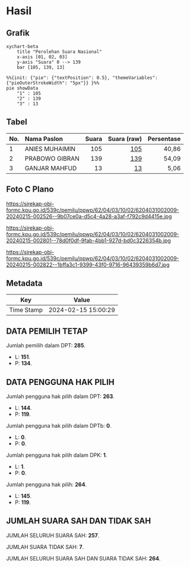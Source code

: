 # Hasil

## Grafik

```mermaid
xychart-beta
    title "Perolehan Suara Nasional"
    x-axis [01, 02, 03]
    y-axis "Suara" 0 --> 139
    bar [105, 139, 13]
```

```mermaid
%%{init: {"pie": {"textPosition": 0.5}, "themeVariables": {"pieOuterStrokeWidth": "5px"}} }%%
pie showData
    "1" : 105
    "2" : 139
    "3" : 13
```

## Tabel

| No. | Nama Paslon    | Suara | Suara (raw) | Persentase |
|:--- |:-------------- | -----:| -----------:| ----------:|
| 1   | ANIES MUHAIMIN | 105   | [105][p-1]  | 40,86      |
| 2   | PRABOWO GIBRAN | 139   | [139][p-2]  | 54,09      |
| 3   | GANJAR MAHFUD  | 13    | [13][p-3]   | 5,06       |


[p-1]: https://github.com/gigit-pemilu/pemilu-2024/blob/main/pilpres/hitung-suara/sub/62-kalimantan-tengah/sub/04-barito-selatan/sub/03-karau-kuala/sub/1002-bangkuang/sub/009-tps/sub/paslon-1.txt
[p-2]: https://github.com/gigit-pemilu/pemilu-2024/blob/main/pilpres/hitung-suara/sub/62-kalimantan-tengah/sub/04-barito-selatan/sub/03-karau-kuala/sub/1002-bangkuang/sub/009-tps/sub/paslon-2.txt
[p-3]: https://github.com/gigit-pemilu/pemilu-2024/blob/main/pilpres/hitung-suara/sub/62-kalimantan-tengah/sub/04-barito-selatan/sub/03-karau-kuala/sub/1002-bangkuang/sub/009-tps/sub/paslon-3.txt

## Foto C Plano

https://sirekap-obj-formc.kpu.go.id/539c/pemilu/ppwp/62/04/03/10/02/6204031002009-20240215-002526--9b07ce0a-d5c4-4a28-a3af-f792c9d4415e.jpg

https://sirekap-obj-formc.kpu.go.id/539c/pemilu/ppwp/62/04/03/10/02/6204031002009-20240215-002801--78d0f0df-9fab-4bb1-927d-bd0c3226354b.jpg

https://sirekap-obj-formc.kpu.go.id/539c/pemilu/ppwp/62/04/03/10/02/6204031002009-20240215-002822--1bffa3c1-9399-43f0-9716-96439359b6d7.jpg


## Metadata

| Key        | Value               |
| ---------- | ------------------- |
| Time Stamp | 2024-02-15 15:00:29 |


## DATA PEMILIH TETAP

Jumlah pemilih dalam DPT: **285**.
 * L: **151**.
 * P: **134**.

## DATA PENGGUNA HAK PILIH

Jumlah pengguna hak pilih dalam DPT: **263**.
 * L: **144**.
 * P: **119**.

Jumlah pengguna hak pilih dalam DPTb: **0**.
 * L: **0**.
 * P: **0**.

Jumlah pengguna hak pilih dalam DPK: **1**.
 * L: **1**.
 * P: **0**.

Jumlah pengguna hak pilih: **264**.
 * L: **145**.
 * P: **119**.

## JUMLAH SUARA SAH DAN TIDAK SAH

JUMLAH SELURUH SUARA SAH: **257**.

JUMLAH SUARA TIDAK SAH: **7**.

JUMLAH SELURUH SUARA SAH DAN SUARA TIDAK SAH: **264**.


